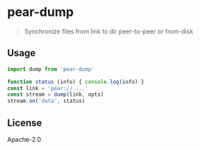 # pear-dump

> Synchronize files from link to dir peer-to-peer or from-disk

## Usage

```js
import dump from 'pear-dump'
```

```js
function status (info) { console.log(info) }
const link = 'pear://....'
const stream = dump(link, opts)
stream.on('data', status)
```

## License

Apache-2.0